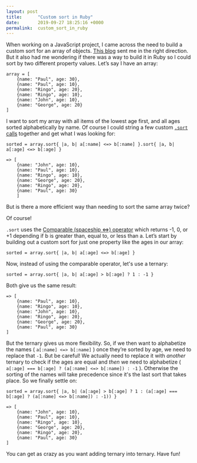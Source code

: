 ```yaml
---
layout: post
title:      "Custom sort in Ruby"
date:       2019-09-27 18:25:16 +0000
permalink:  custom_sort_in_ruby
---
```



When working on a JavaScript project, I came across the need to build a custom sort for an array of objects.  [This blog](https://flaviocopes.com/how-to-sort-array-of-objects-by-property-javascript/) sent me in the right direction.  But it also had me wondering if there was a way to build it in Ruby so I could sort by two different property values.  Let’s say I have an array:


```
array = [
    {name: "Paul", age: 30},
	{name: "Paul", age: 10},
	{name: "Ringo", age: 20},
	{name: "Ringo", age: 10},
	{name: "John", age: 10},
	{name: "George", age: 20}
]
```

I want to sort my array with all items of the lowest age first, and all ages sorted alphabetically by name.  Of course I could string a few custom ​[`.sort` calls](https://ruby-doc.org/core-2.6/Array.html#method-i-sort) together and get what I was looking for:

```
sorted = array.sort{ |a, b| a[:name] <=> b[:name] }.sort{ |a, b| a[:age] <=> b[:age] }

=> [
    {name: "John", age: 10},
	{name: "Paul", age: 10},
	{name: "Ringo", age: 10},
	{name: "George", age: 20},
	{name: "Ringo", age: 20},
	{name: "Paul", age: 30}
	]
```

But is there a more efficient way than needing to sort the same array twice?

Of course!  ​​

`.sort` uses the [Comparable (spaceship <=>) operator](https://ruby-doc.org/core-2.5.0/Comparable.html) which returns -1, 0, or +1 depending if b is greater than, equal to, or less than a.  Let’s start by building out a custom sort for just one property like the ages in our array:

```
sorted = array.sort{ |a, b| a[:age] <=> b[:age] }
```

Now, instead of using the comparable operator, let's use a ternary:

```
sorted = array.sort{ |a, b| a[:age] > b[:age] ? 1 : -1 }
```

Both give us the same result:

```
=> [
    {name: "Paul", age: 10},
	{name: "Ringo", age: 10},
	{name: "John", age: 10},
	{name: "Ringo", age: 20},
	{name: "George", age: 20},
	{name: "Paul", age: 30}
]
```

But the ternary gives us more flexibility.  So, if we then want to alphabetize the names ( `a[:name] <=> b[:name]` ) once they’re sorted by age, we need to replace that `-1`.  But be careful!  We actually need to replace it with *another* ternary to check if the ages are equal and *then* we need to alphabetize ( `a[:age] === b[:age] ? (a[:name] <=> b[:name]) : -1` ).  Otherwise the sorting of the names will take precedence since it's the last sort that takes place.  So we finally settle on:

```
sorted = array.sort{ |a, b| (a[:age] > b[:age] ? 1 : (a[:age] === b[:age] ? (a[:name] <=> b[:name]) : -1)) }

=> [
    {name: "John", age: 10},
	{name: "Paul", age: 10},
	{name: "Ringo", age: 10},
	{name: "George", age: 20},
	{name: "Ringo", age: 20},
	{name: "Paul", age: 30}
]
```

You can get as crazy as you want adding ternary into ternary.  Have fun!
